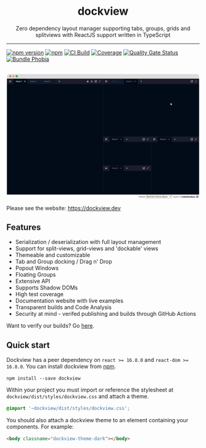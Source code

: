 <div align="center">
<h1>dockview</h1>

<p>Zero dependency layout manager supporting tabs, groups, grids and splitviews with ReactJS support written in TypeScript</p>

</div>

---

[![npm version](https://badge.fury.io/js/dockview.svg)](https://www.npmjs.com/package/dockview)
[![npm](https://img.shields.io/npm/dm/dockview)](https://www.npmjs.com/package/dockview)
[![CI Build](https://github.com/mathuo/dockview/workflows/CI/badge.svg)](https://github.com/mathuo/dockview/actions?query=workflow%3ACI)
[![Coverage](https://sonarcloud.io/api/project_badges/measure?project=mathuo_dockview&metric=coverage)](https://sonarcloud.io/summary/overall?id=mathuo_dockview)
[![Quality Gate Status](https://sonarcloud.io/api/project_badges/measure?project=mathuo_dockview&metric=alert_status)](https://sonarcloud.io/summary/overall?id=mathuo_dockview)
[![Bundle Phobia](https://badgen.net/bundlephobia/minzip/dockview)](https://bundlephobia.com/result?p=dockview)

##

![](https://github.com/mathuo/dockview/blob/HEAD/packages/docs/static/img/splashscreen.gif?raw=true)

Please see the website: https://dockview.dev

## Features

-   Serialization / deserialization with full layout management
-   Support for split-views, grid-views and 'dockable' views
-   Themeable and customizable
-   Tab and Group docking / Drag n' Drop
-   Popout Windows
-   Floating Groups
-   Extensive API
-   Supports Shadow DOMs
-   High test coverage
-   Documentation website with live examples
-   Transparent builds and Code Analysis
-   Security at mind - verifed publishing and builds through GitHub Actions

Want to verify our builds? Go [here](https://www.npmjs.com/package/dockview#Provenance).

## Quick start

Dockview has a peer dependency on `react >= 16.8.0` and `react-dom >= 16.8.0`. You can install dockview from [npm](https://www.npmjs.com/package/dockview).

```
npm install --save dockview
```

Within your project you must import or reference the stylesheet at `dockview/dist/styles/dockview.css` and attach a theme.

```css
@import '~dockview/dist/styles/dockview.css';
```

You should also attach a dockview theme to an element containing your components. For example:

```html
<body classname="dockview-theme-dark"></body>
```

